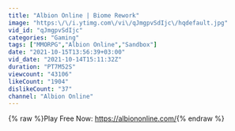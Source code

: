 ```yaml
---
title: "Albion Online | Biome Rework"
image: "https:\/\/i.ytimg.com\/vi\/qJmgpvSdIjc\/hqdefault.jpg"
vid_id: "qJmgpvSdIjc"
categories: "Gaming"
tags: ["MMORPG","Albion Online","Sandbox"]
date: "2021-10-15T13:56:39+03:00"
vid_date: "2021-10-14T15:11:32Z"
duration: "PT7M52S"
viewcount: "43106"
likeCount: "1904"
dislikeCount: "37"
channel: "Albion Online"
---
```

{% raw %}Play Free Now: <a rel="nofollow" target="blank" href="https://albiononline.com/">https://albiononline.com/</a>{% endraw %}
